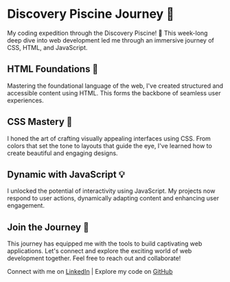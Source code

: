 # Discovery Piscine Journey 🚀

My coding expedition through the Discovery Piscine! 🌊 This week-long deep dive into web development led me through an immersive journey of CSS, HTML, and JavaScript.

## HTML Foundations 🧱
Mastering the foundational language of the web, I've created structured and accessible content using HTML. This forms the backbone of seamless user experiences.

## CSS Mastery 🎨
I honed the art of crafting visually appealing interfaces using CSS. From colors that set the tone to layouts that guide the eye, I've learned how to create beautiful and engaging designs.

## Dynamic with JavaScript 💡
I unlocked the potential of interactivity using JavaScript. My projects now respond to user actions, dynamically adapting content and enhancing user engagement.

## Join the Journey 🌟
This journey has equipped me with the tools to build captivating web applications. Let's connect and explore the exciting world of web development together. Feel free to reach out and collaborate!

Connect with me on [LinkedIn](https://www.linkedin.com/in/manueldipaolo) | Explore my code on [GitHub](https://github.com/mdipaol)

